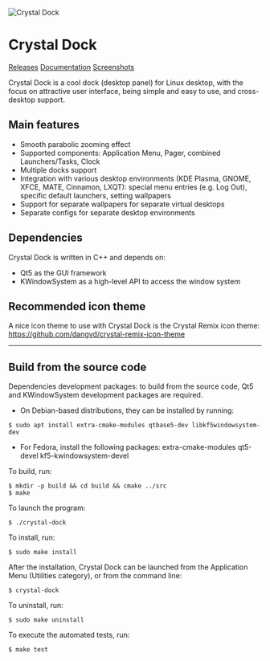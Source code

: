 ![Crystal Dock](https://github.com/dangvd/crystal-dock/raw/main/docs/crystal-dock.jpg)

# Crystal Dock

[Releases](https://github.com/dangvd/crystal-dock/releases)
[Documentation](https://github.com/dangvd/crystal-dock/wiki/Documentation)
[Screenshots](https://github.com/dangvd/crystal-dock/wiki/Screenshots)

Crystal Dock is a cool dock (desktop panel) for Linux desktop, with the focus on attractive user interface, being simple and easy to use, and cross-desktop support.

## Main features

- Smooth parabolic zooming effect
- Supported components: Application Menu, Pager, combined Launchers/Tasks, Clock
- Multiple docks support
- Integration with various desktop environments (KDE Plasma, GNOME, XFCE, MATE, Cinnamon, LXQT): special menu entries (e.g. Log Out), specific default launchers, setting wallpapers
- Support for separate wallpapers for separate virtual desktops
- Separate configs for separate desktop environments

## Dependencies

Crystal Dock is written in C++ and depends on:
- Qt5 as the GUI framework
- KWindowSystem as a high-level API to access the window system

## Recommended icon theme

A nice icon theme to use with Crystal Dock is the Crystal Remix icon theme: https://github.com/dangvd/crystal-remix-icon-theme

---

## Build from the source code

Dependencies development packages: to build from the source code, Qt5 and KWindowSystem development packages are required.
- On Debian-based distributions, they can be installed by running:
```
$ sudo apt install extra-cmake-modules qtbase5-dev libkf5windowsystem-dev
```
- For Fedora, install the following packages: extra-cmake-modules qt5-devel kf5-kwindowsystem-devel

To build, run:
```
$ mkdir -p build && cd build && cmake ../src
$ make
```

To launch the program:
```
$ ./crystal-dock
```

To install, run:
```
$ sudo make install
```

After the installation, Crystal Dock can be launched from the Application Menu (Utilities category), or from the command line:
```
$ crystal-dock
```

To uninstall, run:
```
$ sudo make uninstall
```

To execute the automated tests, run:
```
$ make test
```
